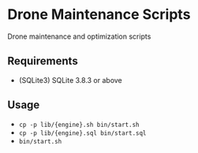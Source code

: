 # Drone Maintenance Scripts
Drone maintenance and optimization scripts

## Requirements
- (SQLite3) SQLite 3.8.3 or above

## Usage
- `cp -p lib/{engine}.sh bin/start.sh`
- `cp -p lib/{engine}.sql bin/start.sql`
- `bin/start.sh`
